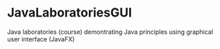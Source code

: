 # JavaLaboratoriesGUI
Java laboratories (course) demontrating Java principles using graphical user interface (JavaFX)
